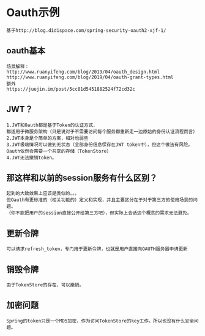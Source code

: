 # Oauth示例

    基于http://blog.didispace.com/spring-security-oauth2-xjf-1/

## oauth基本

    场景解释：
    http://www.ruanyifeng.com/blog/2019/04/oauth_design.html
    http://www.ruanyifeng.com/blog/2019/04/oauth-grant-types.html
    额外
    https://juejin.im/post/5cc81d5451882524f72cd32c

## JWT？

    1.JWT和Oauth都是基于Token的认证方式，
    都适用于微服务架构（只是说对于不需要访问每个服务都重新走一边原始的身份认证流程而言）
    2.JWT本身是个简单的方案，相对也弱些
    3.JWT极端情况可以做到无状态（全部身份信息保存在JWT token中），但这个做法有风险。
    Oauth依然会需要一个共享的存储（TokenStore）
    4.JWT无法撤销token。

## 那这样和以前的session服务有什么区别？

    起到的大致效果上应该是类似的。。。
    但Oauth有更标准的（相关功能的）定义和实现，并且主要区分在于对于第三方的使用场景的问题。
    （你不能把用户的session直接公开给第三方吧），但实际上会话这个概念的需求无法避免。

## 更新令牌

    可以请求refresh_token，专门用于更新令牌，也就是用户直接向OAUTH服务器申请更新
    
## 销毁令牌

    由于TokenStore的存在，可以撤销。
    
## 加密问题

    Spring的token只是一个MD5加密，作为访问TokenStore的key工作。所以也没有什么安全问题。